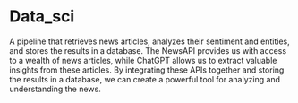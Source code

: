 # Data_sci

A pipeline that retrieves news articles, analyzes their sentiment and entities, and stores the results in a database. The NewsAPI provides us with access to a wealth of news articles, while ChatGPT allows us to extract valuable insights from these articles. By integrating these APIs together and storing the results in a database, we can create a powerful tool for analyzing and understanding the news.
